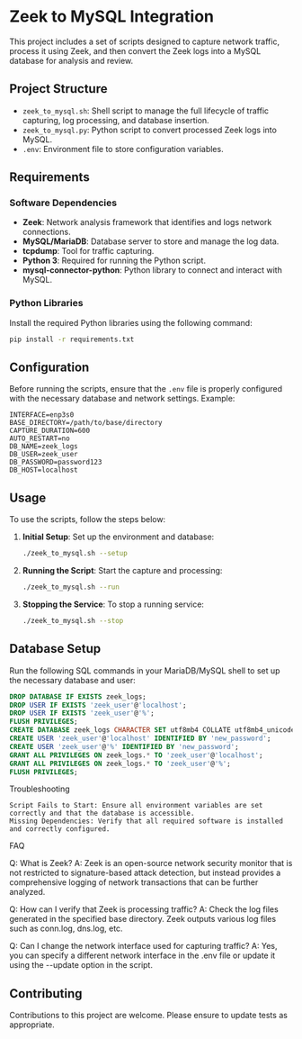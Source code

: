# Zeek to MySQL Integration

This project includes a set of scripts designed to capture network traffic, process it using Zeek, and then convert the Zeek logs into a MySQL database for analysis and review.

## Project Structure

- `zeek_to_mysql.sh`: Shell script to manage the full lifecycle of traffic capturing, log processing, and database insertion.
- `zeek_to_mysql.py`: Python script to convert processed Zeek logs into MySQL.
- `.env`: Environment file to store configuration variables.

## Requirements

### Software Dependencies

- **Zeek**: Network analysis framework that identifies and logs network connections.
- **MySQL/MariaDB**: Database server to store and manage the log data.
- **tcpdump**: Tool for traffic capturing.
- **Python 3**: Required for running the Python script.
- **mysql-connector-python**: Python library to connect and interact with MySQL.

### Python Libraries

Install the required Python libraries using the following command:

```bash
pip install -r requirements.txt
```

## Configuration

Before running the scripts, ensure that the `.env` file is properly configured with the necessary database and network settings. Example:

```plaintext
INTERFACE=enp3s0
BASE_DIRECTORY=/path/to/base/directory
CAPTURE_DURATION=600
AUTO_RESTART=no
DB_NAME=zeek_logs
DB_USER=zeek_user
DB_PASSWORD=password123
DB_HOST=localhost
```

## Usage

To use the scripts, follow the steps below:

1. **Initial Setup**:
   Set up the environment and database:
   ```bash
   ./zeek_to_mysql.sh --setup
   ```
   
2. **Running the Script**:
   Start the capture and processing:
   ```bash
   ./zeek_to_mysql.sh --run
   ```

3. **Stopping the Service**:
   To stop a running service:
   ```bash
   ./zeek_to_mysql.sh --stop
   ```

## Database Setup

Run the following SQL commands in your MariaDB/MySQL shell to set up the necessary database and user:

```sql
DROP DATABASE IF EXISTS zeek_logs;
DROP USER IF EXISTS 'zeek_user'@'localhost';
DROP USER IF EXISTS 'zeek_user'@'%';
FLUSH PRIVILEGES;
CREATE DATABASE zeek_logs CHARACTER SET utf8mb4 COLLATE utf8mb4_unicode_ci;
CREATE USER 'zeek_user'@'localhost' IDENTIFIED BY 'new_password';
CREATE USER 'zeek_user'@'%' IDENTIFIED BY 'new_password';
GRANT ALL PRIVILEGES ON zeek_logs.* TO 'zeek_user'@'localhost';
GRANT ALL PRIVILEGES ON zeek_logs.* TO 'zeek_user'@'%';
FLUSH PRIVILEGES;
```
Troubleshooting

    Script Fails to Start: Ensure all environment variables are set correctly and that the database is accessible.
    Missing Dependencies: Verify that all required software is installed and correctly configured.

FAQ

Q: What is Zeek?
A: Zeek is an open-source network security monitor that is not restricted to signature-based attack detection, but instead provides a comprehensive logging of network transactions that can be further analyzed.

Q: How can I verify that Zeek is processing traffic?
A: Check the log files generated in the specified base directory. Zeek outputs various log files such as conn.log, dns.log, etc.

Q: Can I change the network interface used for capturing traffic?
A: Yes, you can specify a different network interface in the .env file or update it using the --update option in the script.
## Contributing

Contributions to this project are welcome. Please ensure to update tests as appropriate.
